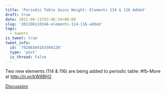 ```yaml
---
title: 'Periodic Table Gains Weight: Elements 114 & 116 Added'
draft: true
date: 2011-06-11T03:46:19+00:00
slug: '201106110346-elements-114-116-added'
tags:
  - tweets
is_tweet: true
tweet_info:
  id: '79288304163504128'
  type: 'post'
  is_thread: False
---
```




Two new elements (114 & 116) are being added to periodic table: #fb-More at http://n.pr/kW8BH2

[Discussion](https://x.com/sytelus/status/79288304163504128)
